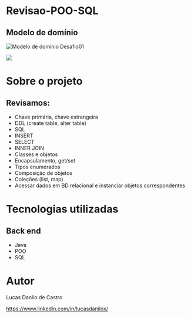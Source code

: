 # Revisao-POO-SQL

## Modelo de domínio

![Modelo de domínio Desafio01](https://imagizer.imageshack.com/v2/640x480q70/924/H7Jt0y.png)

![](https://imagizer.imageshack.com/v2/640x480q70/923/1LUXxY.png)

# Sobre o projeto
## Revisamos:
- Chave primária, chave estrangeira
- DDL (create table, alter table)
- SQL
- INSERT
- SELECT
- INNER JOIN
- Classes e objetos
- Encapsulamento, get/set
- Tipos enumerados
- Composição de objetos
- Coleções (list, map)
- Acessar dados em BD relacional e instanciar objetos correspondentes

# Tecnologias utilizadas
## Back end

- Java
- POO
- SQL

# Autor

Lucas Danilo de Castro

https://www.linkedin.com/in/lucasdanilox/
